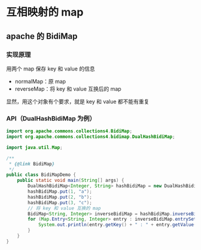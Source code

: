 # 互相映射的 map

## apache 的 BidiMap

### 实现原理

用两个 map 保存 key 和 value 的信息

* normalMap：原 map
* reverseMap：将 key 和 value 互换后的 map

显然，用这个对象有个要求，就是 key 和 value 都不能有重复



### API（DualHashBidiMap 为例）

```java
import org.apache.commons.collections4.BidiMap;
import org.apache.commons.collections4.bidimap.DualHashBidiMap;

import java.util.Map;

/**
 * {@link BidiMap}
 */
public class BidiMapDemo {
    public static void main(String[] args) {
        DualHashBidiMap<Integer, String> hashBidiMap = new DualHashBidiMap<>();
        hashBidiMap.put(1, "a");
        hashBidiMap.put(2, "b");
        hashBidiMap.put(3, "c");
		// 将 key 和 value 互换的 map
        BidiMap<String, Integer> inverseBidiMap = hashBidiMap.inverseBidiMap();
        for (Map.Entry<String, Integer> entry : inverseBidiMap.entrySet()) {
            System.out.println(entry.getKey() + " : " + entry.getValue());
        }
    }
}
```

